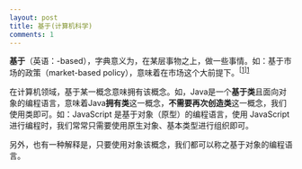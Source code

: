 ```yaml
---
layout: post
title: 基于(计算机科学)
comments: 1
---
```


**基于**（英语：-based），字典意义为，在某层事物之上，做一些事情。如：基于市场的政策（market-based policy），意味着在市场这个大前提下。<sup>[[1]][1]</sup>

在计算机领域，基于某一概念意味拥有该概念。如，Java是一个**基于类**且面向对象的编程语言，意味着Java**拥有类**这一概念，**不需要再次创造类**这一概念，我们使用类即可。如：JavaScript 是基于对象（原型）的编程语言，使用 JavaScript 进行编程时，我们常常只需要使用原生对象、基本类型进行组织即可。

另外，也有一种解释是，只要使用对象该概念，我们都可以称之基于对象的编程语言。

[1]: https://dictionary.cambridge.org/dictionary/english/based	"-based - cambridge"